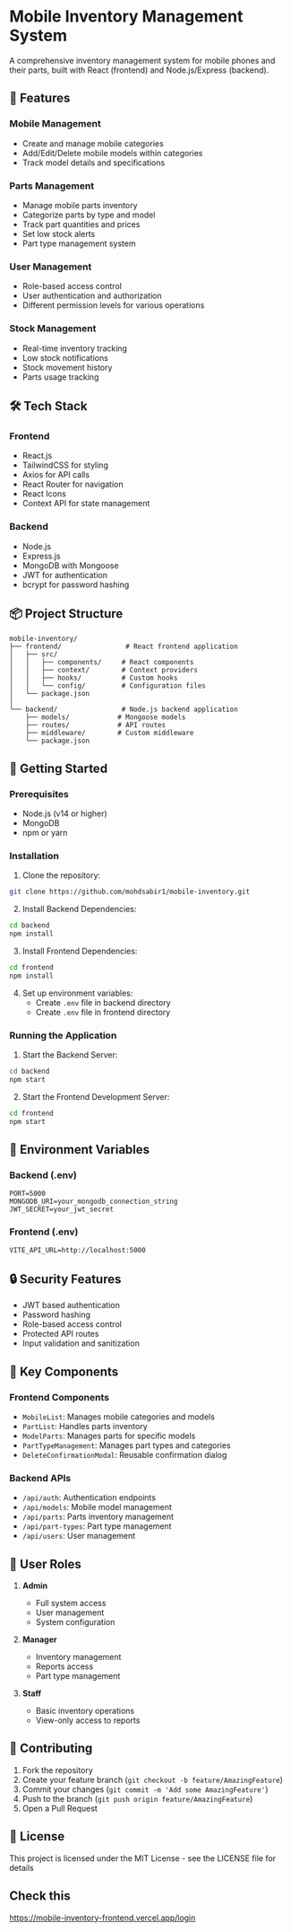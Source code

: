 # Mobile Inventory Management System

A comprehensive inventory management system for mobile phones and their parts, built with React (frontend) and Node.js/Express (backend).

## 🚀 Features

### Mobile Management
- Create and manage mobile categories
- Add/Edit/Delete mobile models within categories
- Track model details and specifications

### Parts Management
- Manage mobile parts inventory
- Categorize parts by type and model
- Track part quantities and prices
- Set low stock alerts
- Part type management system

### User Management
- Role-based access control
- User authentication and authorization
- Different permission levels for various operations

### Stock Management
- Real-time inventory tracking
- Low stock notifications
- Stock movement history
- Parts usage tracking

## 🛠️ Tech Stack

### Frontend
- React.js
- TailwindCSS for styling
- Axios for API calls
- React Router for navigation
- React Icons
- Context API for state management

### Backend
- Node.js
- Express.js
- MongoDB with Mongoose
- JWT for authentication
- bcrypt for password hashing

## 📦 Project Structure

```
mobile-inventory/
├── frontend/                # React frontend application
│   ├── src/
│   │   ├── components/     # React components
│   │   ├── context/        # Context providers
│   │   ├── hooks/          # Custom hooks
│   │   └── config/         # Configuration files
│   └── package.json
│
└── backend/                # Node.js backend application
    ├── models/            # Mongoose models
    ├── routes/            # API routes
    ├── middleware/        # Custom middleware
    └── package.json
```

## 🚀 Getting Started

### Prerequisites
- Node.js (v14 or higher)
- MongoDB
- npm or yarn

### Installation

1. Clone the repository:
```bash
git clone https://github.com/mohdsabir1/mobile-inventory.git
```

2. Install Backend Dependencies:
```bash
cd backend
npm install
```

3. Install Frontend Dependencies:
```bash
cd frontend
npm install
```

4. Set up environment variables:
   - Create `.env` file in backend directory
   - Create `.env` file in frontend directory

### Running the Application

1. Start the Backend Server:
```bash
cd backend
npm start
```

2. Start the Frontend Development Server:
```bash
cd frontend
npm start
```

## 🔑 Environment Variables

### Backend (.env)
```
PORT=5000
MONGODB_URI=your_mongodb_connection_string
JWT_SECRET=your_jwt_secret
```

### Frontend (.env)
```
VITE_API_URL=http://localhost:5000
```

## 🔒 Security Features

- JWT based authentication
- Password hashing
- Role-based access control
- Protected API routes
- Input validation and sanitization

## 📱 Key Components

### Frontend Components
- `MobileList`: Manages mobile categories and models
- `PartList`: Handles parts inventory
- `ModelParts`: Manages parts for specific models
- `PartTypeManagement`: Manages part types and categories
- `DeleteConfirmationModal`: Reusable confirmation dialog

### Backend APIs
- `/api/auth`: Authentication endpoints
- `/api/models`: Mobile model management
- `/api/parts`: Parts inventory management
- `/api/part-types`: Part type management
- `/api/users`: User management

## 👥 User Roles

1. **Admin**
   - Full system access
   - User management
   - System configuration

2. **Manager**
   - Inventory management
   - Reports access
   - Part type management

3. **Staff**
   - Basic inventory operations
   - View-only access to reports

## 🤝 Contributing

1. Fork the repository
2. Create your feature branch (`git checkout -b feature/AmazingFeature`)
3. Commit your changes (`git commit -m 'Add some AmazingFeature'`)
4. Push to the branch (`git push origin feature/AmazingFeature`)
5. Open a Pull Request

## 📝 License

This project is licensed under the MIT License - see the LICENSE file for details

## Check this
https://mobile-inventory-frontend.vercel.app/login
